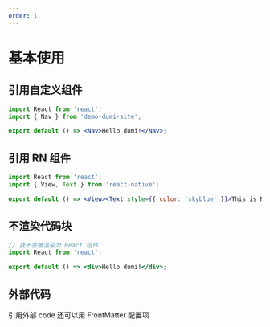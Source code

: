 ```yaml
---
order: 1
---
```


# 基本使用

## 引用自定义组件

```jsx
import React from 'react';
import { Nav } from 'demo-dumi-site';

export default () => <Nav>Hello dumi!</Nav>;
```

## 引用 RN 组件

```jsx
import React from 'react';
import { View, Text } from 'react-native';

export default () => <View><Text style={{ color: 'skyblue' }}>This is RN View</Text></View>;
```

## 不渲染代码块

```jsx | pure
// 我不会被渲染为 React 组件
import React from 'react';

export default () => <div>Hello dumi!</div>;
```

## 外部代码

引用外部 code 还可以用 FrontMatter 配置项

<code src="./demo.tsx" title="demo 的名称"></code>
